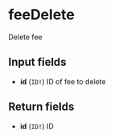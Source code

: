 # feeDelete

Delete fee

## Input fields

-   **id** (`ID!`)
    ID of fee to delete

## Return fields

-   **id** (`ID!`)
    ID
